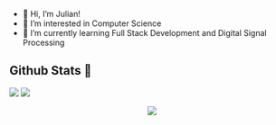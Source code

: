 - 👋 Hi, I’m Julian!
- 👀 I’m interested in Computer Science
- 🌱 I’m currently learning Full Stack Development and Digital Signal Processing

<!---
Julianaguilar98/Julianaguilar98 is a ✨ special ✨ repository because its `README.md` (this file) appears on your GitHub profile.
You can click the Preview link to take a look at your changes.
--->

## Github Stats :compass:
<img src="https://github-readme-stats.vercel.app/api?username=julianaguilar98&hide=stars&show_icons=true&theme=synthwave&line_height=32">
<img src="https://github-readme-stats.vercel.app/api/top-langs/?username=julianaguilar98&count_private=true&theme=synthwave">

<p href="https://github.com/julianaguilar98/github-profile-views-counter" align="center"><img src="https://gpvc.arturio.dev/julianaguilar98"></p>
